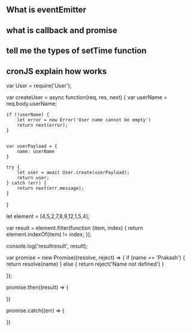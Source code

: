## What is eventEmitter

## what is callback and promise

## tell me the types of setTime function

## cronJS explain how works

var User = require('User');

var createUser = async function(req, res, next) {
    var userName = req.body.userName;

    if (!userName) {
        let error = new Error('User name cannot be empty')
        return next(error);
    }


    var userPayload = {
        name: userName
    }

    try {
        let user = await User.create(userPayload);
        return user;
    } catch (err) {
        return next(err.message);
    }
}


let element = [4,5,2,7,8,9,12,1,5,4];

var result = element.filter(function (item, index) {
  return element.indexOf(item) != index;
});

console.log('resultresult', result);


var promise = new Promise((resolve, reject) => {
  if (name == 'Prakash') {
    return resolve(name)
  } else {
  return reject('Name not defined')
  }

});


promise.then((result) => {

})

promise.catch((err) => {

})